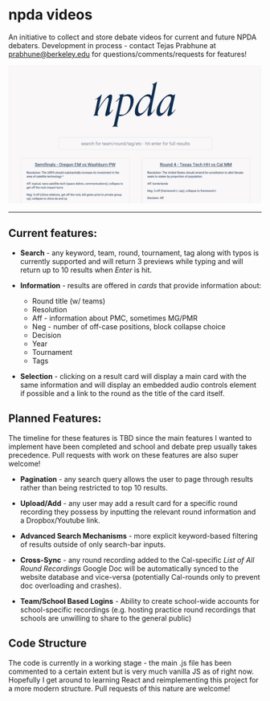 # npda videos

An initiative to collect and store debate videos for current and future NPDA debaters. Development in process - contact Tejas Prabhune at prabhune@berkeley.edu for questions/comments/requests for features!

![Website Home Page View](images/WebsiteView.png)

***

## Current features:

* **Search** - any keyword, team, round, tournament, tag along with typos is currently supported and will return 3 previews while typing and will return up to 10 results when *Enter* is hit.

* **Information** - results are offered in *cards* that provide information about:
    * Round title (w/ teams)
    * Resolution
    * Aff - information about PMC, sometimes MG/PMR
    * Neg - number of off-case positions, block collapse choice
    * Decision
    * Year
    * Tournament
    * Tags

* **Selection** - clicking on a result card will display a main card with the same information and will display an embedded audio controls element if possible and a link to the round as the title of the card itself.

## Planned Features:

The timeline for these features is TBD since the main features I wanted to implement have been completed and school and debate prep usually takes precedence. Pull requests with work on these features are also super welcome!

* **Pagination** - any search query allows the user to page through results rather than being restricted to top 10 results.

* **Upload/Add** - any user may add a result card for a specific round recording they possess by inputting the relevant round information and a Dropbox/Youtube link.

* **Advanced Search Mechanisms** - more explicit keyword-based filtering of results outside of only search-bar inputs.

* **Cross-Sync** - any round recording added to the Cal-specific *List of All Round Recordings* Google Doc will be automatically synced to the website database and vice-versa (potentially Cal-rounds only to prevent doc overloading and crashes).

* **Team/School Based Logins** - Ability to create school-wide accounts for school-specific recordings (e.g. hosting practice round recordings that schools are unwilling to share to the general public)

## Code Structure

The code is currently in a working stage - the main .js file has been commented to a certain extent but is very much vanilla JS as of right now. Hopefully I get around to learning React and reimplementing this project for a more modern structure. Pull requests of this nature are welcome!